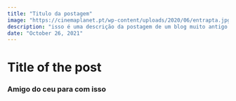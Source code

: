 ```yaml
---
title: "Titulo da postagem"
image: "https://cinemaplanet.pt/wp-content/uploads/2020/06/entrapta.jpg"
description: "isso é uma descrição da postagem de um blog muito antigo chamado crinson and waists"
date: "October 26, 2021"
---
```


# Title of the post

### Amigo do ceu para com isso
